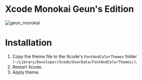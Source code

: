 # Xcode Monokai Geun's Edition
![geun_monokai](https://cloud.githubusercontent.com/assets/1306061/6095099/e79390ca-af8e-11e4-97c7-407ffc4ff072.png)


# Installation
1. Copy the theme file to the Xcode's ``FontAndColorThemes`` folder ``(~/Library/Developer/Xcode/UserData/FontAndColorThemes/)``.
2. Restart Xcode.
3. Apply theme.

